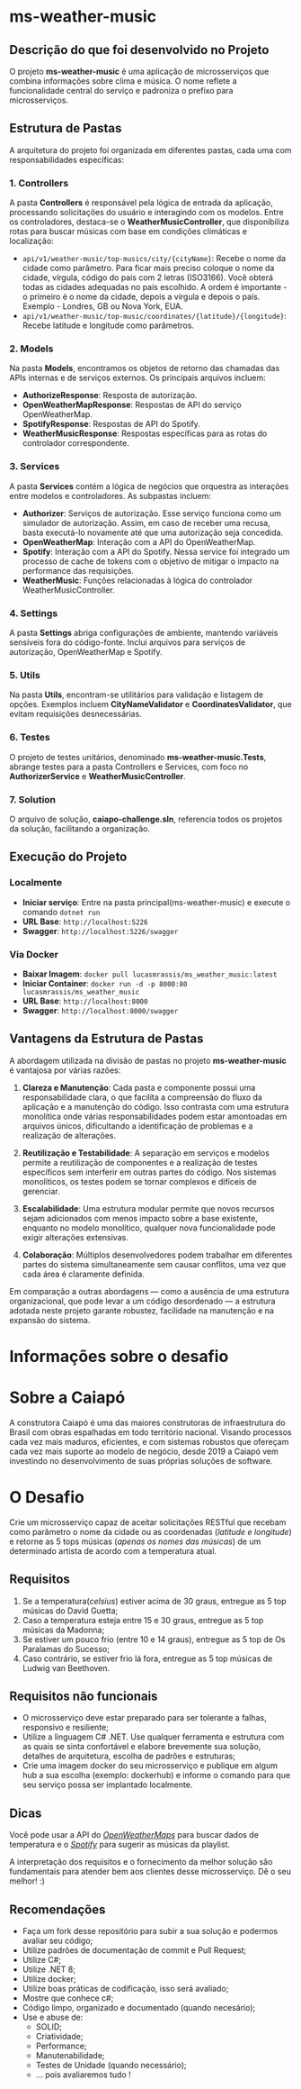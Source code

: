 # ms-weather-music

## Descrição do que foi desenvolvido no Projeto
O projeto **ms-weather-music** é uma aplicação de microsserviços que combina informações sobre clima e música. O nome reflete a funcionalidade central do serviço e padroniza o prefixo para microsserviços. 

## Estrutura de Pastas
A arquitetura do projeto foi organizada em diferentes pastas, cada uma com responsabilidades específicas:

### 1. Controllers
A pasta **Controllers** é responsável pela lógica de entrada da aplicação, processando solicitações do usuário e interagindo com os modelos. Entre os controladores, destaca-se o **WeatherMusicController**, que disponibiliza rotas para buscar músicas com base em condições climáticas e localização:
- `api/v1/weather-music/top-musics/city/{cityName}`: Recebe o nome da cidade como parâmetro. Para ficar mais preciso coloque o nome da cidade, vírgula, código do país com 2 letras (ISO3166). Você obterá todas as cidades adequadas no país escolhido. A ordem é importante - o primeiro é o nome da cidade, depois a vírgula e depois o país. Exemplo - Londres, GB ou Nova York, EUA.
- `api/v1/weather-music/top-music/coordinates/{latitude}/{longitude}`: Recebe latitude e longitude como parâmetros.

### 2. Models
Na pasta **Models**, encontramos os objetos de retorno das chamadas das APIs internas e de serviços externos. Os principais arquivos incluem:
- **AuthorizeResponse**: Resposta de autorização.
- **OpenWeatherMapResponse**: Respostas de API do serviço OpenWeatherMap.
- **SpotifyResponse**: Respostas de API do Spotify.
- **WeatherMusicResponse**: Respostas específicas para as rotas do controlador correspondente.

### 3. Services
A pasta **Services** contém a lógica de negócios que orquestra as interações entre modelos e controladores. As subpastas incluem:
- **Authorizer**: Serviços de autorização. Esse serviço funciona como um simulador de autorização. Assim, em caso de receber uma recusa, basta executá-lo novamente até que uma autorização seja concedida.
- **OpenWeatherMap**: Interação com a API do OpenWeatherMap.
- **Spotify**: Interação com a API do Spotify. Nessa service foi integrado um processo de cache de tokens com o objetivo de mitigar o impacto na performance das requisições.
- **WeatherMusic**: Funções relacionadas à lógica do controlador WeatherMusicController.

### 4. Settings
A pasta **Settings** abriga configurações de ambiente, mantendo variáveis sensíveis fora do código-fonte. Inclui arquivos para serviços de autorização, OpenWeatherMap e Spotify.

### 5. Utils
Na pasta **Utils**, encontram-se utilitários para validação e listagem de opções. Exemplos incluem **CityNameValidator** e **CoordinatesValidator**, que evitam requisições desnecessárias.

### 6. Testes
O projeto de testes unitários, denominado **ms-weather-music.Tests**, abrange testes para a pasta Controllers e Services, com foco no **AuthorizerService** e **WeatherMusicController**.

### 7. Solution
O arquivo de solução, **caiapo-challenge.sln**, referencia todos os projetos da solução, facilitando a organização.

## Execução do Projeto
### Localmente
- **Iniciar serviço**: Entre na pasta principal(ms-weather-music) e execute o comando `dotnet run`
- **URL Base**: `http://localhost:5226`
- **Swagger**: `http://localhost:5226/swagger`

### Via Docker
- **Baixar Imagem**: `docker pull lucasmrassis/ms_weather_music:latest`
- **Iniciar Container**: `docker run -d -p 8000:80 lucasmrassis/ms_weather_music`
- **URL Base**: `http://localhost:8000`
- **Swagger**: `http://localhost:8000/swagger`

## Vantagens da Estrutura de Pastas
A abordagem utilizada na divisão de pastas no projeto **ms-weather-music** é vantajosa por várias razões:

1. **Clareza e Manutenção**: Cada pasta e componente possui uma responsabilidade clara, o que facilita a compreensão do fluxo da aplicação e a manutenção do código. Isso contrasta com uma estrutura monolítica onde várias responsabilidades podem estar amontoadas em arquivos únicos, dificultando a identificação de problemas e a realização de alterações.

2. **Reutilização e Testabilidade**: A separação em serviços e modelos permite a reutilização de componentes e a realização de testes específicos sem interferir em outras partes do código. Nos sistemas monolíticos, os testes podem se tornar complexos e difíceis de gerenciar.

3. **Escalabilidade**: Uma estrutura modular permite que novos recursos sejam adicionados com menos impacto sobre a base existente, enquanto no modelo monolítico, qualquer nova funcionalidade pode exigir alterações extensivas.

4. **Colaboração**: Múltiplos desenvolvedores podem trabalhar em diferentes partes do sistema simultaneamente sem causar conflitos, uma vez que cada área é claramente definida.

Em comparação a outras abordagens — como a ausência de uma estrutura organizacional, que pode levar a um código desordenado — a estrutura adotada neste projeto garante robustez, facilidade na manutenção e na expansão do sistema.

# Informações sobre o desafio

# Sobre a Caiapó
A construtora Caiapó é uma das maiores construtoras de infraestrutura do Brasil com obras espalhadas em todo território nacional.
Visando processos cada vez mais maduros, eficientes, e com sistemas robustos que ofereçam cada vez mais suporte ao modelo de negócio, desde 2019 a Caiapó vem investindo no desenvolvimento de suas próprias soluções de software.

# O Desafio
Crie um microsserviço capaz de aceitar solicitações RESTful que recebam como parâmetro o nome da cidade ou as coordenadas (*latitude e longitude*) e retorne as 5 tops músicas (*apenas os nomes das músicas*) de um determinado artista de acordo com a temperatura atual.

## Requisitos
1) Se a temperatura(*celsius*) estiver acima de 30 graus, entregue as 5 top músicas do David Guetta;
2) Caso a temperatura esteja entre 15 e 30 graus, entregue as 5 top músicas da Madonna;
3) Se estiver um pouco frio (entre 10 e 14 graus), entregue as 5 top de Os Paralamas do Sucesso;
4) Caso contrário, se estiver frio lá fora, entregue as 5 top músicas de Ludwig van Beethoven.

## Requisitos não funcionais
- O microsserviço deve estar preparado para ser tolerante a falhas, responsivo e resiliente;
- Utilize a linguagem C# .NET. Use qualquer ferramenta e estrutura com as quais se sinta confortável e elabore brevemente sua solução, detalhes de arquitetura, escolha de padrões e estruturas;
- Crie uma imagem docker do seu microsserviço e publique em algum hub a sua escolha (exemplo: dockerhub) e informe o comando para que seu serviço possa ser implantado localmente.

## Dicas
Você pode usar a API do *[OpenWeatherMaps](https://openweathermap.org)* para buscar dados de temperatura e o *[Spotify](https://developer.spotify.com/)* para sugerir as músicas da playlist.

A interpretação dos requisitos e o fornecimento da melhor solução são fundamentais para atender bem aos clientes desse microsserviço. Dê o seu melhor! :)

## Recomendações
- Faça um fork desse repositório para subir a sua solução e podermos avaliar seu código;
- Utilize padrões de documentação de commit e Pull Request;
- Utilize C#;
- Utilize .NET 8;
- Utilize docker;
- Utilize boas práticas de codificação, isso será avaliado;
- Mostre que conhece c#;
- Código limpo, organizado e documentado (quando necesário);
- Use e abuse de:
    - SOLID;
    - Criatividade;
    - Performance;
    - Manutenabilidade;
    - Testes de Unidade (quando necessário);
    - ... pois avaliaremos tudo !
